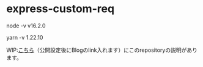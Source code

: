 # express-custom-req

node -v v16.2.0

yarn -v 1.22.10

WIP:[こちら]()（公開設定後にBlogのlink入れます）にこのrepositoryの説明があります。
